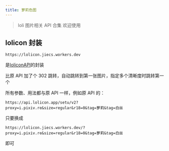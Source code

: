 ```yaml
---
title: 萝莉色图
---
```


> loli 图片相关 API 合集 欢迎使用

## lolicon 封装 <Badge text="自建" />

```
https://lolicon.jiecs.workers.dev
```

是[loliconAPI](https://api.lolicon.app/#/setu)的封装

比原 API 加了个 302 跳转，自动跳转到第一张图片，指定多个清晰度时跳转第一个

所有参数、用法都与原 API 一样，例如原 API 的：

`https://api.lolicon.app/setu/v2?proxy=i.pixiv.re&size=regular&r18=0&tag=萝莉&tag=白丝`

只要换成

`https://lolicon.jiecs.workers.dev/?proxy=i.pixiv.re&size=regular&r18=0&tag=萝莉&tag=白丝`

即可
